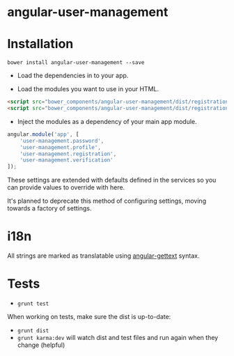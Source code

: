 # angular-user-management

# Installation
`bower install angular-user-management --save`

* Load the dependencies in to your app.

* Load the modules you want to use in your HTML.
```html
<script src="bower_components/angular-user-management/dist/registration/registration.js"></script>
<script src="bower_components/angular-user-management/dist/registration/templates.js"></script>
```

* Inject the modules as a dependency of your main app module.
```javascript
angular.module('app', [
    'user-management.password',
    'user-management.profile',
    'user-management.registration',
    'user-management.verification'
]);
```

These settings are extended with defaults defined in the services so you can provide values to override with here.

It's planned to deprecate this method of configuring settings, moving towards a factory of settings.

# i18n

All strings are marked as translatable using [angular-gettext](https://github.com/rubenv/angular-gettext) syntax.

# Tests

- `grunt test`

When working on tests, make sure the dist is up-to-date:
- `grunt dist`
- `grunt karma:dev` will watch dist and test files and run again when they change (helpful)
